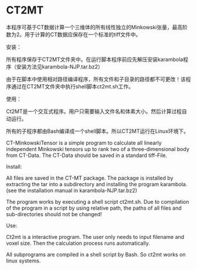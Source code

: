 # CT2MT

本程序可基于CT数据计算一个三维体的所有线性独立的Minkowski张量，最高阶数为2。用于计算的CT数据应保存在一个标准的tiff文件中。

安装：

所有程序保存于CT2MT文件夹中。在运行脚本程序前应先解压安装karambola程序（安装方法见karambola-NJP.tar.bz2）

由于在脚本中使用相对路径编译程序，所有文件和子目录的路径都不可更改！该程序通过在CT2MT文件夹中执行shell脚本ct2mt.sh工作。

使用：

Ct2MT是一个交互式程序。用户只需要输入文件名和体素大小。然后计算过程自动运行。

所有的子程序都由Bash编译成一个shell脚本。所以CT2MT运行在Linux环境下。

CT-MinkowskiTensor is a simple program to calculate all linearly independent Minkowski tensors up to rank two of a three-dimensional body from CT-Data. The CT-Data should be saved in a standard tiff-File.

Install:

All files are saved in the CT-MT package. The package is installed by extracting the tar into a subdirectory and installing the program karambola. (see the installation manual in karambola-NJP.tar.bz2)

The program works by executing a shell script ct2mt.sh. Due to compilation of the program in a script by using relative path, the paths of all files and sub-directories should not be changed!

Use:

Ct2mt is a interactive program. The user only needs to input filename and voxel size. Then the calculation process runs automatically.

All subprograms are compiled in a shell script by Bash. So ct2mt works on linux systems.
